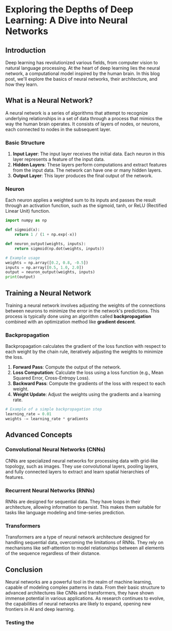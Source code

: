 # Exploring the Depths of Deep Learning: A Dive into Neural Networks

## Introduction

Deep learning has revolutionized various fields, from computer vision to natural language processing. At the heart of deep learning lies the neural network, a computational model inspired by the human brain. In this blog post, we'll explore the basics of neural networks, their architecture, and how they learn.

## What is a Neural Network?

A neural network is a series of algorithms that attempt to recognize underlying relationships in a set of data through a process that mimics the way the human brain operates. It consists of layers of nodes, or neurons, each connected to nodes in the subsequent layer.

### Basic Structure

1. **Input Layer**: The input layer receives the initial data. Each neuron in this layer represents a feature of the input data.
2. **Hidden Layers**: These layers perform computations and extract features from the input data. The network can have one or many hidden layers.
3. **Output Layer**: This layer produces the final output of the network.

### Neuron

Each neuron applies a weighted sum to its inputs and passes the result through an activation function, such as the sigmoid, tanh, or ReLU (Rectified Linear Unit) function.

```python
import numpy as np

def sigmoid(x):
    return 1 / (1 + np.exp(-x))

def neuron_output(weights, inputs):
    return sigmoid(np.dot(weights, inputs))

# Example usage
weights = np.array([0.2, 0.8, -0.5])
inputs = np.array([0.5, 1.0, 2.0])
output = neuron_output(weights, inputs)
print(output)
```

## Training a Neural Network

Training a neural network involves adjusting the weights of the connections between neurons to minimize the error in the network's predictions. This process is typically done using an algorithm called **backpropagation** combined with an optimization method like **gradient descent**.

### Backpropagation

Backpropagation calculates the gradient of the loss function with respect to each weight by the chain rule, iteratively adjusting the weights to minimize the loss.

1. **Forward Pass**: Compute the output of the network.
2. **Loss Computation**: Calculate the loss using a loss function (e.g., Mean Squared Error, Cross-Entropy Loss).
3. **Backward Pass**: Compute the gradients of the loss with respect to each weight.
4. **Weight Update**: Adjust the weights using the gradients and a learning rate.

```python
# Example of a simple backpropagation step
learning_rate = 0.01
weights -= learning_rate * gradients
```

## Advanced Concepts

### Convolutional Neural Networks (CNNs)

CNNs are specialized neural networks for processing data with grid-like topology, such as images. They use convolutional layers, pooling layers, and fully connected layers to extract and learn spatial hierarchies of features.

### Recurrent Neural Networks (RNNs)

RNNs are designed for sequential data. They have loops in their architecture, allowing information to persist. This makes them suitable for tasks like language modeling and time-series prediction.

### Transformers

Transformers are a type of neural network architecture designed for handling sequential data, overcoming the limitations of RNNs. They rely on mechanisms like self-attention to model relationships between all elements of the sequence regardless of their distance.

## Conclusion

Neural networks are a powerful tool in the realm of machine learning, capable of modeling complex patterns in data. From their basic structure to advanced architectures like CNNs and transformers, they have shown immense potential in various applications. As research continues to evolve, the capabilities of neural networks are likely to expand, opening new frontiers in AI and deep learning.

### Testing the
